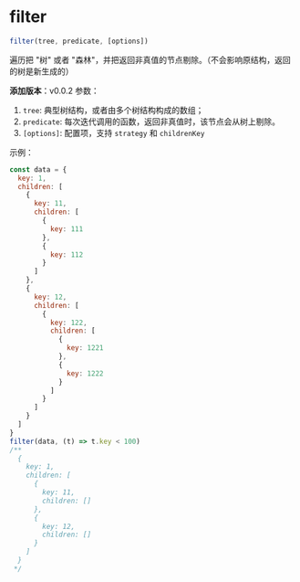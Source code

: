 # filter

```js
filter(tree, predicate, [options])
```

遍历把 "树" 或者 "森林"，并把返回非真值的节点剔除。（不会影响原结构，返回的树是新生成的）

**添加版本**：v0.0.2
<ClientOnly>
  <demo-filter />
</ClientOnly>
参数：

1. `tree`: 典型树结构，或者由多个树结构构成的数组；
2. `predicate`: 每次迭代调用的函数，返回非真值时，该节点会从树上剔除。
3. `[options]`: 配置项，支持 `strategy` 和 `childrenKey`

示例：

```js
const data = {
  key: 1,
  children: [
    {
      key: 11,
      children: [
        {
          key: 111
        },
        {
          key: 112
        }
      ]
    },
    {
      key: 12,
      children: [
        {
          key: 122,
          children: [
            {
              key: 1221
            },
            {
              key: 1222
            }
          ]
        }
      ]
    }
  ]
}
filter(data, (t) => t.key < 100)
/**
  {
    key: 1,
    children: [
      {
        key: 11,
        children: []
      },
      {
        key: 12,
        children: []
      }
    ]
  }
 */
```
